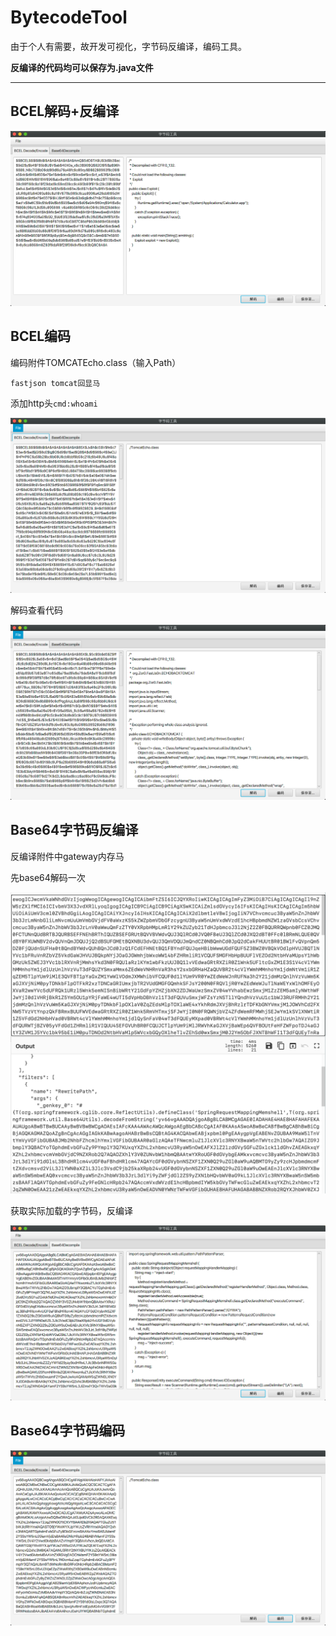 # BytecodeTool

由于个人有需要，故开发可视化，字节码反编译，编码工具。

**反编译的代码均可以保存为.java文件**

------



## BCEL解码+反编译

![image-20220919233253396](./images/BcelDecode.png)



## BCEL编码

编码附件TOMCATEcho.class（输入Path）

`fastjson tomcat回显马`

添加http头`cmd:whoami`

![](./images/BcelEncode1.png)

解码查看代码

![image-20220919233702839](./images/BcelEncode2.png)



## Base64字节码反编译

反编译附件中gateway内存马

先base64解码一次

<img src="./images/Base64Decode1.png" alt="image-20220919234554253" style="zoom:50%;" />

获取实际加载的字节码，反编译

![image-20220919234720281](./images/Base64Decode2.png)

## Base64字节码编码

![image-20220919235027308](./images/Base64Encode.png)